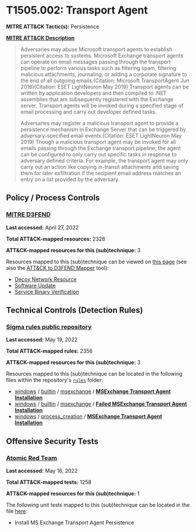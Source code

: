 # T1505.002: Transport Agent
**MITRE ATT&CK Tactic(s):** Persistence

**[MITRE ATT&CK Description](https://attack.mitre.org/techniques/T1505/002)**
<blockquote>Adversaries may abuse Microsoft transport agents to establish persistent access to systems. Microsoft Exchange transport agents can operate on email messages passing through the transport pipeline to perform various tasks such as filtering spam, filtering malicious attachments, journaling, or adding a corporate signature to the end of all outgoing emails.(Citation: Microsoft TransportAgent Jun 2016)(Citation: ESET LightNeuron May 2019) Transport agents can be written by application developers and then compiled to .NET assemblies that are subsequently registered with the Exchange server. Transport agents will be invoked during a specified stage of email processing and carry out developer defined tasks. 

Adversaries may register a malicious transport agent to provide a persistence mechanism in Exchange Server that can be triggered by adversary-specified email events.(Citation: ESET LightNeuron May 2019) Though a malicious transport agent may be invoked for all emails passing through the Exchange transport pipeline, the agent can be configured to only carry out specific tasks in response to adversary defined criteria. For example, the transport agent may only carry out an action like copying in-transit attachments and saving them for later exfiltration if the recipient email address matches an entry on a list provided by the adversary. </blockquote>

## Policy / Process Controls
### [MITRE D3FEND](https://d3fend.mitre.org/)
**Last accessed:** April 27, 2022

**Total ATT&CK-mapped resources:** 2328

**ATT&CK-mapped resources for this (sub)technique:** 3

Resources mapped to this (sub)technique can be viewed on [this page](https://d3fend.mitre.org/) (see also the [ATT&CK to D3FEND Mapper](https://d3fend.mitre.org/tools/attack-mapper) tool):

* [Decoy Network Resource](https://d3fend.mitre.org/techniques/d3f:DecoyNetworkResource)
* [Software Update](https://d3fend.mitre.org/techniques/d3f:SoftwareUpdate)
* [Service Binary Verification](https://d3fend.mitre.org/techniques/d3f:ServiceBinaryVerification)

## Technical Controls (Detection Rules)
### [Sigma rules public repository](https://github.com/SigmaHQ/sigma)
**Last accessed:** May 19, 2022

**Total ATT&CK-mapped rules:** 2356

**ATT&CK-mapped resources for this (sub)technique:** 3

Resources mapped to this (sub)technique can be located in the following files within the repository's <code>[rules](https://github.com/SigmaHQ/sigma/tree/master/rules)</code> folder:

* [windows](https://github.com/SigmaHQ/sigma/tree/master/rules/windows/) / [builtin](https://github.com/SigmaHQ/sigma/tree/master/rules/windows/builtin/) / [msexchange](https://github.com/SigmaHQ/sigma/tree/master/rules/windows/builtin/msexchange/) / **[MSExchange Transport Agent Installation](https://github.com/SigmaHQ/sigma/blob/master/rules/windows/builtin/msexchange/win_exchange_transportagent.yml)**
* [windows](https://github.com/SigmaHQ/sigma/tree/master/rules/windows/) / [builtin](https://github.com/SigmaHQ/sigma/tree/master/rules/windows/builtin/) / [msexchange](https://github.com/SigmaHQ/sigma/tree/master/rules/windows/builtin/msexchange/) / **[Failed MSExchange Transport Agent Installation](https://github.com/SigmaHQ/sigma/blob/master/rules/windows/builtin/msexchange/win_exchange_transportagent_failed.yml)**
* [windows](https://github.com/SigmaHQ/sigma/tree/master/rules/windows/) / [process_creation](https://github.com/SigmaHQ/sigma/tree/master/rules/windows/process_creation/) / **[MSExchange Transport Agent Installation](https://github.com/SigmaHQ/sigma/blob/master/rules/windows/process_creation/proc_creation_win_win_exchange_transportagent.yml)**


## Offensive Security Tests
### [Atomic Red Team](https://github.com/redcanaryco/atomic-red-team)
**Last accessed:** May 16, 2022

**Total ATT&CK-mapped tests:** 1258

**ATT&CK-mapped resources for this (sub)technique:** 1

The following unit tests mapped to this (sub)technique can be located in the file [here](https://github.com/redcanaryco/atomic-red-team/tree/master/atomics/T1505.002/T1505.002.yaml):

* Install MS Exchange Transport Agent Persistence

